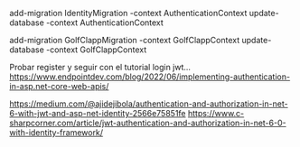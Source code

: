 add-migration IdentityMigration -context AuthenticationContext
update-database -context AuthenticationContext


add-migration GolfClappMigration -context GolfClappContext
update-database -context GolfClappContext


Probar register y seguir con el tutorial login jwt...
https://www.endpointdev.com/blog/2022/06/implementing-authentication-in-asp.net-core-web-apis/


https://medium.com/@ajidejibola/authentication-and-authorization-in-net-6-with-jwt-and-asp-net-identity-2566e75851fe
https://www.c-sharpcorner.com/article/jwt-authentication-and-authorization-in-net-6-0-with-identity-framework/